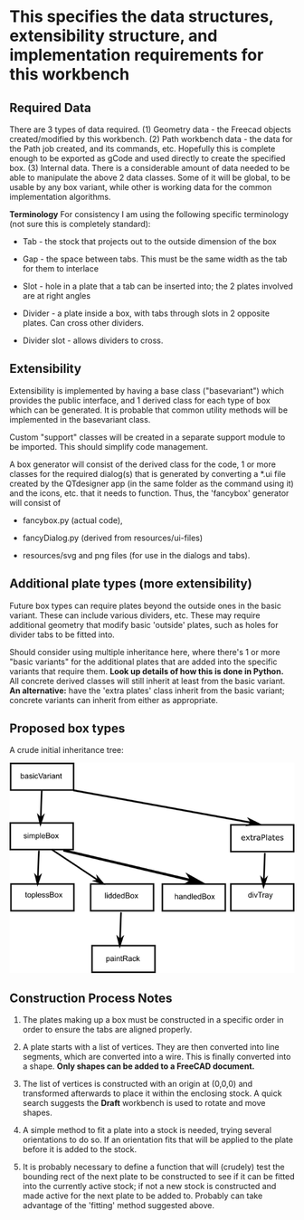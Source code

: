 # This specifies the data structures, extensibility structure, and implementation requirements for this workbench

## **Required Data**

There are 3 types of data required. (1) Geometry data - the Freecad objects created/modified by this workbench.
(2) Path workbench data - the data for the Path job created, and its commands, etc. Hopefully
this is  complete enough to be exported as gCode and used directly to create the specified box.
(3) Internal data. There is a considerable amount of data needed to be able
to manipulate the above 2 data classes. Some of it will be global, to be usable
by any box variant, while other is working data for the common implementation
algorithms.

**Terminology**
For consistency I am using the following specific terminology (not sure this is completely standard):

* Tab - the stock that projects out to the outside dimension of the box

* Gap - the space between tabs. This must be the same width as the tab for them to interlace

* Slot - hole in a plate that a tab can be inserted into; the 2 plates involved are at right angles

* Divider - a plate inside a box, with tabs through slots in 2 opposite plates. Can cross other dividers.

* Divider slot - allows dividers to cross.

## **Extensibility**

Extensibility is implemented by having a base class ("basevariant")
 which provides the public interface, and 1 derived class for each type of box which can be generated. It is probable that common utility methods
 will be implemented in the basevariant class.

Custom "support" classes will be created in a separate support module to be imported. This should simplify code management.

 A box generator will consist of the derived class for the code, 1 or more classes for the required dialog(s) that is generated by converting a *.ui file created by the QTdesigner app (in the same folder as the command using it)
 and the icons, etc. that it needs to function. Thus, the 'fancybox' generator will consist of
 
* fancybox.py (actual code),

* fancyDialog.py (derived from resources/ui-files)

* resources/svg and png files (for use in the dialogs and tabs).

## **Additional plate types (more extensibility)**

Future box types can require plates beyond the outside ones in the basic variant. These can include various dividers, etc. These may require additional geometry that modify basic 'outside' plates, such as holes for divider tabs to be fitted into.

Should consider using multiple inheritance here, where there's 1 or more "basic variants" for the additional plates that are added into the specific variants that require them. **Look up details of how this is done in Python.** All concrete derived classes will still inherit at least from the basic variant. **An alternative:** have the 'extra plates' class inherit from the basic variant; concrete variants can inherit from either as appropriate.

## **Proposed box types**

A crude initial inheritance tree:

![](reqImg_01.png)

## **Construction Process Notes**
1) The plates making up a box must be constructed in a specific order in order to ensure the tabs are aligned properly.

2) A plate starts with a list of vertices. They are then converted into line segments, which are converted into a wire. This is finally converted into a shape. **Only shapes can be added to a FreeCAD document.**

3) The list of vertices is constructed with an origin at (0,0,0) and transformed afterwards to place it within the enclosing stock. A quick search suggests the **Draft** workbench is used to rotate and move shapes.

4) A simple method to fit a plate into a stock is needed, trying several orientations to do so. If an orientation fits that will be applied to the plate before it is added to the stock.

5) It is probably necessary to define a function that will (crudely) test the bounding rect of the next plate to be constructed to see if it can be fitted into the currently active stock; if not a new stock is constructed and made active for the next plate to be added to. Probably can take advantage of the 'fitting' method suggested above.